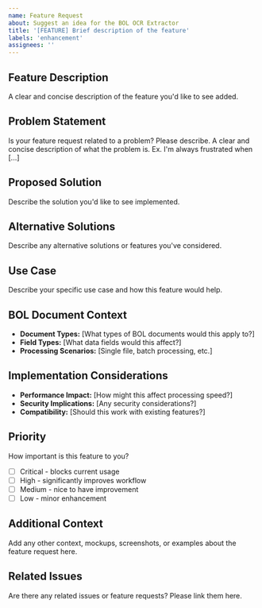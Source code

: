 ```yaml
---
name: Feature Request
about: Suggest an idea for the BOL OCR Extractor
title: '[FEATURE] Brief description of the feature'
labels: 'enhancement'
assignees: ''
---
```


## Feature Description
A clear and concise description of the feature you'd like to see added.

## Problem Statement
Is your feature request related to a problem? Please describe.
A clear and concise description of what the problem is. Ex. I'm always frustrated when [...]

## Proposed Solution
Describe the solution you'd like to see implemented.

## Alternative Solutions
Describe any alternative solutions or features you've considered.

## Use Case
Describe your specific use case and how this feature would help.

## BOL Document Context
- **Document Types:** [What types of BOL documents would this apply to?]
- **Field Types:** [What data fields would this affect?]
- **Processing Scenarios:** [Single file, batch processing, etc.]

## Implementation Considerations
- **Performance Impact:** [How might this affect processing speed?]
- **Security Implications:** [Any security considerations?]
- **Compatibility:** [Should this work with existing features?]

## Priority
How important is this feature to you?
- [ ] Critical - blocks current usage
- [ ] High - significantly improves workflow
- [ ] Medium - nice to have improvement
- [ ] Low - minor enhancement

## Additional Context
Add any other context, mockups, screenshots, or examples about the feature request here.

## Related Issues
Are there any related issues or feature requests? Please link them here.